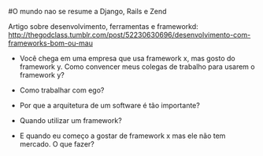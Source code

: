 #O mundo nao se resume a Django, Rails e Zend

Artigo sobre desenvolvimento, ferramentas e frameworkd: http://thegodclass.tumblr.com/post/52230630696/desenvolvimento-com-frameworks-bom-ou-mau

- Você chega em uma empresa que usa framework x, mas gosto do framework y. Como convencer meus colegas de trabalho para usarem o framework y?

- Como trabalhar com ego?

- Por que a arquitetura de um software é tão importante?

- Quando utilizar um framework?

- E quando eu começo a gostar de framework x mas ele não tem mercado. O que fazer?
